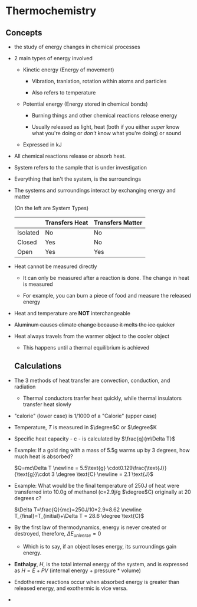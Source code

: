 # Thermochemistry

## Concepts

* the study of energy changes in chemical processes

* 2 main types of energy involved
  
  * Kinetic energy (Energy of movement)
    
    * Vibration, tranlation, rotation within atoms and particles
    
    * Also refers to temperature
  
  * Potential energy (Energy stored in chemical bonds)
    
    * Burning things and other chemical reactions release energy
    
    * Usually released as light, heat (both if you either *super* know what you're doing or *don't* know what you're doing) or sound
  
  * Expressed in kJ 

* All chemical reactions release or absorb heat.

* System refers to the sample that is under investigation

* Everything that isn't the system, is the surroundings

* The systems and surroundings interact by exchanging energy and matter
  
  (On the left are System Types)
  
  |          | Transfers Heat | Transfers Matter |
  | -------- | -------------- | ---------------- |
  | Isolated | No             | No               |
  | Closed   | Yes            | No               |
  | Open     | Yes            | Yes              |

* Heat cannot be measured directly 
  
  * It can only be measured after a reaction is done. The change in heat is measured
  
  * For example, you can burn a piece of food and measure the released energy

* Heat and temperature are **NOT** interchangeable

* ~~Aluminum causes climate change because it melts the ice quicker~~

- Heat always travels from the warmer object to the cooler object
  
  - This happens until a thermal equilibrium is achieved
  
  ## Calculations

* The 3 methods of heat transfer are convection, conduction, and radiation
  
  - Thermal conductors tranfer heat quickly, while thermal insulators transfer heat slowly

- "calorie" (lower case) is 1/1000 of a "Calorie" (upper case)

- Temperature, $T$ is measured in $\degree$C or $\degree$K

- Specific heat capacity - c - is calculated by $\frac{q}{m\Delta T}$

* Example: If a gold ring with a mass of 5.5g warms up by 3 degrees, how much heat is absorbed?
  
  $Q=mc\Delta T \newline = 5.5\text{g} \cdot0.129\frac{\text{J}}{\text{g}}\cdot 3 \degree \text{C} \newline =  2.1 \text{J}$

* Example: What would be the final temperature of 250J of heat were transferred into 10.0g of methanol (c=2.9j/g $\degree$C) originally at 20 degrees c?
  
  $\Delta T=\frac{Q}{mc}=250J/10*2.9=8.62 \newline T_{final}=T_{initial}+\Delta T = 28.6 \degree \text{C}$

* By the first law of thermodynamics, energy is never created or destroyed, therefore, $\Delta E_{universe}=0$
  
  * Which is to say, if an object loses energy, its surroundings gain energy.
- **Enthalpy**, $H$, is the total internal energy of the system, and is expressed as $H=E+PV$ (internal energy + pressure * volume)

- Endothermic reactions occur when absorbed energy is greater than released energy, and exothermic is vice versa.

- 
